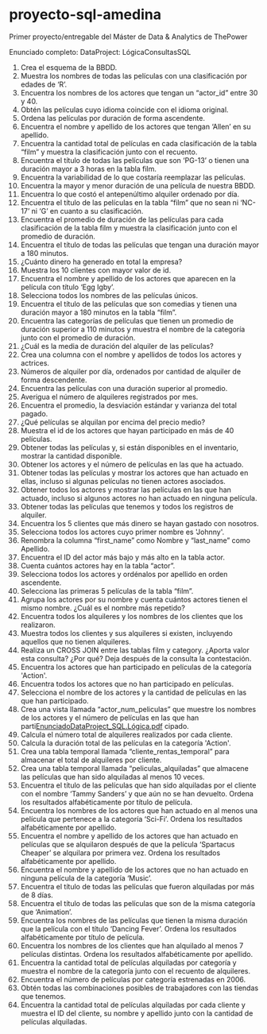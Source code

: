 # proyecto-sql-amedina
Primer proyecto/entregable del Máster de Data &amp; Analytics de ThePower

Enunciado completo:
DataProject: LógicaConsultasSQL

1. Crea el esquema de la BBDD.
2. Muestra los nombres de todas las películas con una clasificación por edades de ‘R’.
3. Encuentra los nombres de los actores que tengan un “actor_id” entre 30 y 40.
4. Obtén las películas cuyo idioma coincide con el idioma original.
5. Ordena las películas por duración de forma ascendente.
6. Encuentra el nombre y apellido de los actores que tengan ‘Allen’ en su apellido.
7. Encuentra la cantidad total de películas en cada clasificación de la tabla “film” y muestra la clasificación junto con el recuento.
8. Encuentra el título de todas las películas que son ‘PG-13’ o tienen una duración mayor a 3 horas en la tabla film.
9. Encuentra la variabilidad de lo que costaría reemplazar las películas.
10. Encuentra la mayor y menor duración de una película de nuestra BBDD.
11. Encuentra lo que costó el antepenúltimo alquiler ordenado por día.
12. Encuentra el título de las películas en la tabla “film” que no sean ni ‘NC-17’ ni ‘G’ en cuanto a su clasificación.
13. Encuentra el promedio de duración de las películas para cada clasificación de la tabla film y muestra la clasificación junto con el promedio de duración.
14. Encuentra el título de todas las películas que tengan una duración mayor a 180 minutos.
15. ¿Cuánto dinero ha generado en total la empresa?
16. Muestra los 10 clientes con mayor valor de id.
17. Encuentra el nombre y apellido de los actores que aparecen en la película con título ‘Egg Igby’.
18. Selecciona todos los nombres de las películas únicos.
19. Encuentra el título de las películas que son comedias y tienen una duración mayor a 180 minutos en la tabla “film”.
20. Encuentra las categorías de películas que tienen un promedio de duración superior a 110 minutos y muestra el nombre de la categoría junto con el promedio de duración.
21. ¿Cuál es la media de duración del alquiler de las películas?
22. Crea una columna con el nombre y apellidos de todos los actores y actrices.
23. Números de alquiler por día, ordenados por cantidad de alquiler de forma descendente.
24. Encuentra las películas con una duración superior al promedio.
25. Averigua el número de alquileres registrados por mes.
26. Encuentra el promedio, la desviación estándar y varianza del total pagado.
27. ¿Qué películas se alquilan por encima del precio medio?
28. Muestra el id de los actores que hayan participado en más de 40 películas.
29. Obtener todas las películas y, si están disponibles en el inventario, mostrar la cantidad disponible.
30. Obtener los actores y el número de películas en las que ha actuado.
31. Obtener todas las películas y mostrar los actores que han actuado en ellas, incluso si algunas películas no tienen actores asociados.
32. Obtener todos los actores y mostrar las películas en las que han actuado, incluso si algunos actores no han actuado en ninguna película.
33. Obtener todas las películas que tenemos y todos los registros de alquiler.
34. Encuentra los 5 clientes que más dinero se hayan gastado con nosotros.
35. Selecciona todos los actores cuyo primer nombre es 'Johnny'.
36. Renombra la columna “first_name” como Nombre y “last_name” como Apellido.
37. Encuentra el ID del actor más bajo y más alto en la tabla actor.
38. Cuenta cuántos actores hay en la tabla “actor”.
39. Selecciona todos los actores y ordénalos por apellido en orden ascendente.
40. Selecciona las primeras 5 películas de la tabla “film”.
41. Agrupa los actores por su nombre y cuenta cuántos actores tienen el mismo nombre. ¿Cuál es el nombre más repetido?
42. Encuentra todos los alquileres y los nombres de los clientes que los realizaron.
43. Muestra todos los clientes y sus alquileres si existen, incluyendo aquellos que no tienen alquileres.
44. Realiza un CROSS JOIN entre las tablas film y category. ¿Aporta valor esta consulta? ¿Por qué? Deja después de la consulta la contestación.
45. Encuentra los actores que han participado en películas de la categoría 'Action'.
46. Encuentra todos los actores que no han participado en películas.
47. Selecciona el nombre de los actores y la cantidad de películas en las que han participado.
48. Crea una vista llamada “actor_num_peliculas” que muestre los nombres
de los actores y el número de películas en las que han parti[EnunciadoDataProject_SQL.Lógica.pdf](https://github.com/user-attachments/files/18040737/EnunciadoDataProject_SQL.Logica.pdf)
cipado.
49. Calcula el número total de alquileres realizados por cada cliente.
50. Calcula la duración total de las películas en la categoría 'Action'.
51. Crea una tabla temporal llamada “cliente_rentas_temporal” para almacenar el total de alquileres por cliente.
52. Crea una tabla temporal llamada “peliculas_alquiladas” que almacene las películas que han sido alquiladas al menos 10 veces.
53. Encuentra el título de las películas que han sido alquiladas por el cliente con el nombre ‘Tammy Sanders’ y que aún no se han devuelto. Ordena
los resultados alfabéticamente por título de película.
54. Encuentra los nombres de los actores que han actuado en al menos una película que pertenece a la categoría ‘Sci-Fi’. Ordena los resultados alfabéticamente por apellido.
55. Encuentra el nombre y apellido de los actores que han actuado en películas que se alquilaron después de que la película ‘Spartacus Cheaper’ se alquilara por primera vez. Ordena los resultados alfabéticamente por apellido.
56. Encuentra el nombre y apellido de los actores que no han actuado en ninguna película de la categoría ‘Music’.
57. Encuentra el título de todas las películas que fueron alquiladas por más de 8 días.
58. Encuentra el título de todas las películas que son de la misma categoría que ‘Animation’.
59. Encuentra los nombres de las películas que tienen la misma duración que la película con el título ‘Dancing Fever’. Ordena los resultados alfabéticamente por título de película.
60. Encuentra los nombres de los clientes que han alquilado al menos 7 películas distintas. Ordena los resultados alfabéticamente por apellido.
61. Encuentra la cantidad total de películas alquiladas por categoría y muestra el nombre de la categoría junto con el recuento de alquileres.
62. Encuentra el número de películas por categoría estrenadas en 2006.
63. Obtén todas las combinaciones posibles de trabajadores con las tiendas que tenemos.
64. Encuentra la cantidad total de películas alquiladas por cada cliente y muestra el ID del cliente, su nombre y apellido junto con la cantidad de películas alquiladas.
